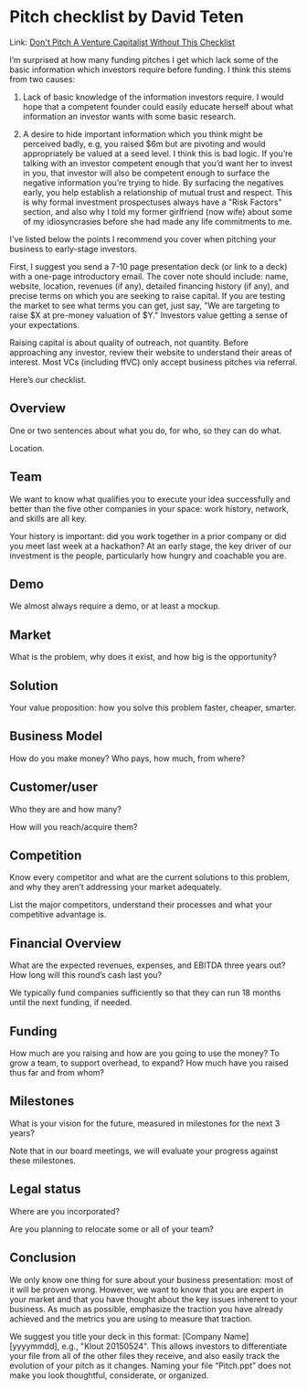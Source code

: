 # Pitch checklist by David Teten

Link: [Don't Pitch A Venture Capitalist Without This Checklist](https://www.forbes.com/sites/davidteten/2015/02/11/dont-pitch-a-venture-capitalist-without-this-checklist/#58868c935d53)

I’m surprised at how many funding pitches I get which lack some of the basic information which investors require before funding.  I think this stems from two causes:

1. Lack of basic knowledge of the information investors require.  I would hope that a competent founder could easily educate herself about what information an investor wants with some basic research.

2. A desire to hide important information which you think might be perceived badly, e.g, you raised $6m but are pivoting and would appropriately be valued at a seed level.  I think this is bad logic.  If you’re talking with an investor competent enough that you’d want her to invest in you, that investor will also be competent enough to surface the negative information you’re trying to hide.  By surfacing the negatives early, you help establish a relationship of mutual trust and respect.  This is why formal investment prospectuses always have a "Risk Factors" section, and also why I told my former girlfriend (now wife) about some of my idiosyncrasies before she had made any life commitments to me.

I've listed below the points I recommend you cover when pitching your business to early-stage investors.

First, I suggest you send a 7-10 page presentation deck (or link to a deck) with a one-page introductory email.  The cover note should include: name, website, location, revenues (if any), detailed financing history (if any), and precise terms on which you are seeking to raise capital.  If you are testing the market to see what terms you can get, just say, "We are targeting to raise $X at pre-money valuation of $Y."  Investors value getting a sense of your expectations.

Raising capital is about quality of outreach, not quantity.  Before approaching any investor, review their website to understand their areas of interest.  Most VCs (including ffVC) only accept business pitches via referral.

Here’s our checklist.


## Overview

One or two sentences about what you do, for who, so they can do what.

Location.


## Team

We want to know what qualifies you to execute your idea successfully and better than the five other companies in your space: work history, network, and skills are all key.

Your history is important: did you work together in a prior company or did you meet last week at a hackathon?  At an early stage, the key driver of our investment is the people, particularly how hungry and coachable you are.


## Demo

We almost always require a demo, or at least a mockup.


## Market

What is the problem, why does it exist, and how big is the opportunity?


## Solution

Your value proposition: how you solve this problem faster, cheaper, smarter.


## Business Model

How do you make money? Who pays, how much, from where?


## Customer/user

Who they are and how many?

How will you reach/acquire them?


## Competition

Know every competitor and what are the current solutions to this problem, and why they aren’t addressing your market adequately.

List the major competitors, understand their processes and what your competitive advantage is.


## Financial Overview

What are the expected revenues, expenses, and EBITDA three years out? How long will this round’s cash last you?

We typically fund companies sufficiently so that they can run 18 months until the next funding, if needed.


## Funding

How much are you raising and how are you going to use the money? To grow a team, to support overhead, to expand?  How much have you raised thus far and from whom?


## Milestones

What is your vision for the future, measured in milestones for the next 3 years?

Note that in our board meetings, we will evaluate your progress against these milestones.


## Legal status

Where are you incorporated?

Are you planning to relocate some or all of your team?


## Conclusion

We only know one thing for sure about your business presentation: most of it will be proven wrong.  However, we want to know that you are expert in your market and that you have thought about the key issues inherent to your business.  As much as possible, emphasize the traction you have already achieved and the metrics you are using to measure that traction.

We suggest you title your deck in this format: [Company Name] [yyyymmdd], e.g., "Klout 20150524".  This allows investors to differentiate your file from all of the other files they receive, and also easily track the evolution of your pitch as it changes.  Naming your file “Pitch.ppt” does not make you look thoughtful, considerate, or organized.
